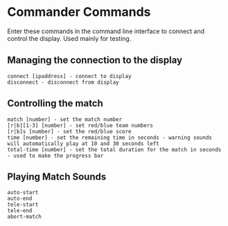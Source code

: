 # Commander Commands
Enter these commands in the command line interface to connect and control the display.  Used mainly for testing.

## Managing the connection to the display
```
connect [ipaddress] - connect to display
disconnect - disconnect from display
```

## Controlling the match
```
match [number] - set the match number
[r|b][1-3] [number] - set red/blue team numbers
[r|b]s [number] - set the red/blue score
time [number] - set the remaining time in seconds - warning sounds will automatically play at 10 and 30 seconds left
total-time [number] - set the total duration for the match in seconds - used to make the progress bar
```
## Playing Match Sounds
```
auto-start
auto-end
tele-start
tele-end
abort-match
```